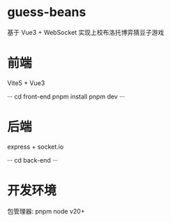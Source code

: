 # guess-beans

基于 Vue3 + WebSocket 实现上校布洛托博弈猜豆子游戏

# 前端

Vite5 + Vue3

···
cd front-end
pnpm install
pnpm dev
···

# 后端

express + socket.io

···
cd back-end
···

# 开发环境

包管理器: pnpm
node v20+
